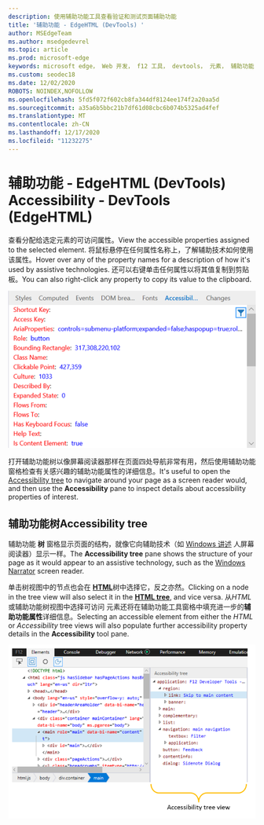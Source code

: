 ```yaml
---
description: 使用辅助功能工具查看验证和测试页面辅助功能
title: '辅助功能 - EdgeHTML (DevTools) '
author: MSEdgeTeam
ms.author: msedgedevrel
ms.topic: article
ms.prod: microsoft-edge
keywords: microsoft edge， Web 开发， f12 工具， devtools， 元素， 辅助功能
ms.custom: seodec18
ms.date: 12/02/2020
ROBOTS: NOINDEX,NOFOLLOW
ms.openlocfilehash: 5fd5f072f602cb8fa344df8124ee174f2a20aa5d
ms.sourcegitcommit: a35a6b5bbc21b7df61d08cbc6b074b5325ad4fef
ms.translationtype: MT
ms.contentlocale: zh-CN
ms.lasthandoff: 12/17/2020
ms.locfileid: "11232275"
---
```

# <span data-ttu-id="c8c96-104">辅助功能 - EdgeHTML (DevTools) </span><span class="sxs-lookup"><span data-stu-id="c8c96-104">Accessibility - DevTools (EdgeHTML)</span></span>  

<span data-ttu-id="c8c96-105">查看分配给选定元素的可访问属性。</span><span class="sxs-lookup"><span data-stu-id="c8c96-105">View the accessible properties assigned to the selected element.</span></span> <span data-ttu-id="c8c96-106">将鼠标悬停在任何属性名称上，了解辅助技术如何使用该属性。</span><span class="sxs-lookup"><span data-stu-id="c8c96-106">Hover over any of the property names for a description of how it's used by assistive technologies.</span></span> <span data-ttu-id="c8c96-107">还可以右键单击任何属性以将其值复制到剪贴板。</span><span class="sxs-lookup"><span data-stu-id="c8c96-107">You can also right-click any property to copy its value to the clipboard.</span></span>

![辅助功能窗格](../media/elements_accessibility.png)

<span data-ttu-id="c8c96-109">打开辅助功能树以像屏幕阅读器[](#accessibility-tree)那样在页面四处导航非常有用，然后使用辅助功能窗格检查有关感兴趣的辅助功能属性的详细信息。</span><span class="sxs-lookup"><span data-stu-id="c8c96-109">It's useful to open the [Accessibility tree](#accessibility-tree) to navigate around your page as a screen reader would, and then use the **Accessibility** pane to inspect details about accessibility properties of interest.</span></span>

## <span data-ttu-id="c8c96-110">辅助功能树</span><span class="sxs-lookup"><span data-stu-id="c8c96-110">Accessibility tree</span></span>  

<span data-ttu-id="c8c96-111">辅助功能 **树** 窗格显示页面的结构，就像它向辅助技术（如 [Windows 讲述](https://support.microsoft.com/help/22798/windows-10-narrator-get-started) 人屏幕阅读器）显示一样。</span><span class="sxs-lookup"><span data-stu-id="c8c96-111">The **Accessibility tree** pane shows the structure of your page as it would appear to an assistive technology, such as the [Windows Narrator](https://support.microsoft.com/help/22798/windows-10-narrator-get-started) screen reader.</span></span>

<span data-ttu-id="c8c96-112">单击树视图中的节点也会在 [**HTML**](../elements.md#html-tree-view)树中选择它，反之亦然。</span><span class="sxs-lookup"><span data-stu-id="c8c96-112">Clicking on a node in the tree view will also select it in the [**HTML tree**](../elements.md#html-tree-view), and vice versa.</span></span> <span data-ttu-id="c8c96-113">从*HTML*或辅助功能树视图中选择可访问 元素还将在辅助功能工具窗格中填充进一步的**辅助功能属性**详细信息。</span><span class="sxs-lookup"><span data-stu-id="c8c96-113">Selecting an accessible element from either the *HTML* or *Accessibility* tree views will also populate further accessibility property details in the **Accessibility** tool pane.</span></span> 

![辅助功能树视图](../media/elements_accessibility_tree.png)

<!--  Here are further resources on [Accessibility with Microsoft Edge](../../accessibility.md).  -->  
